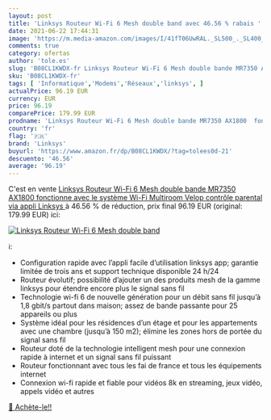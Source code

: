 ```yaml
---
layout: post
title: 'Linksys Routeur Wi-Fi 6 Mesh double band avec 46.56 % rabais '
date: 2021-06-22 17:44:31
image: 'https://m.media-amazon.com/images/I/41fT06UwRAL._SL500_._SL400_.jpg'
comments: true
category: ofertas
author: 'tole.es'
slug: 'B08CL1KWDX-fr Linksys Routeur Wi-Fi 6 Mesh double bande MR7350 AX1800...'
sku: 'B08CL1KWDX-fr'
tags: [ 'Informatique','Modems','Réseaux','linksys', ]
actualPrice: 96.19 EUR
currency: EUR
price: 96.19
comparePrice: 179.99 EUR
prodname: 'Linksys Routeur Wi-Fi 6 Mesh double bande MR7350 AX1800  fonctionne avec le système Wi-Fi Multiroom Velop  contrôle parental via appli Linksys '
country: 'fr'
flag: '🇫🇷'
brand: 'Linksys'
buyurl: 'https://www.amazon.fr/dp/B08CL1KWDX/?tag=tolees0d-21'
descuento: '46.56'
average: '96.19'
---
```


C'est en vente [Linksys Routeur Wi-Fi 6 Mesh double bande MR7350 AX1800  fonctionne avec le système Wi-Fi Multiroom Velop  contrôle parental via appli Linksys ](https://www.amazon.fr/dp/B08CL1KWDX/?tag=tolees0d-21)  à  46.56 % de réduction, prix final  96.19 EUR (original: 179.99 EUR) ici:

[![Linksys Routeur Wi-Fi 6 Mesh double band](https://m.media-amazon.com/images/I/41fT06UwRAL._SL500_._SL400_.jpg)](https://www.amazon.fr/dp/B08CL1KWDX/?tag=tolees0d-21)

ℹ️:

- Configuration rapide avec l’appli facile d’utilisation linksys app; garantie limitée de trois ans et support technique disponible 24 h/24
- Routeur évolutif; possibilité d’ajouter un des produits mesh de la gamme linksys pour étendre encore plus le signal sans fil
- Technologie wi-fi 6 de nouvelle génération pour un débit sans fil jusqu’à 1,8 gbit/s partout dans maison; assez de bande passante pour 25 appareils ou plus
- Système idéal pour les résidences d’un étage et pour les appartements avec une chambre (jusqu’à 150 m2); élimine les zones hors de portée du signal sans fil
- Routeur doté de la technologie intelligent mesh pour une connexion rapide à internet et un signal sans fil puissant
- Routeur fonctionnant avec tous les fai de france et tous les équipements internet
- Connexion wi-fi rapide et fiable pour vidéos 8k en streaming, jeux vidéo, appels vidéo et autres

[🛒 Achète-le!!](https://www.amazon.fr/dp/B08CL1KWDX/?tag=tolees0d-21)
